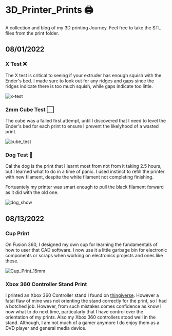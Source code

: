 # 3D_Printer_Prints 🖨️

A collection and blog of my 3D printing Journey. Feel free to take the STL files from the print folder.

## 08/01/2022
### X Test ❌

The X test is critical to seeing if your extruder has enough squish with the Ender's bed. I made sure to look out for any ridges and gaps since the ridges indicate there is too much squish, while gaps indicate too little.

![x-test](https://user-images.githubusercontent.com/87344382/182010775-b81b0297-d9fb-466c-9e42-c9209fa39940.JPG)

### 2mm Cube Test ⬜

The cube was a failed first attempt, until I discovered that I need to level the Ender's bed for each print to ensure I prevent the likelyhood of a wasted print.

![cube_test](https://user-images.githubusercontent.com/87344382/182010805-b7020791-22d9-4537-8486-dc41703a6eb8.JPG)

### Dog Test 🐶

Cal the dog is the print that I learnt most from not from it taking 2.5 hours, but I learned what to do in a time of panic. I used instinct to refill the printer with new filament, despite the white filament not completing finishing.

Fortuantely my printer was smart enough to pull the black filament forward as it did with the old one.

![dog_show](https://user-images.githubusercontent.com/87344382/182010941-4f757c33-1eb6-45b2-8727-eae9b3af4c56.png)

## 08/13/2022

### Cup Print

On Fusion 360, I designed my own cup for learning the fundamentals of how to 
user that CAD software. I now use it a little garbage bin for electronic
components or scraps when working on electronics projects and ones like these.

![Cup_Print_15mm](https://user-images.githubusercontent.com/87344382/184527523-c9fc63f2-d39a-4cef-bdaf-c16b936d4788.png)

### Xbox 360 Controller Stand Print

I printed an Xbox 360 Controller stand I found on <a href="https://www.thingiverse.com/thing:1012779">thingiverse</a>.
However a fatal flaw of mine was not orienting the stand correctly for the print, 
so I had a botched job. However, from such mistakes comes confidence as know I
now what to do next time, particularly that I have control over the orientation 
of my prints. Also my Xbox 360 controllers stood well in the stand. Although,
I am not much of a gamer anymore I do enjoy them as a DVD player and general
media device. 


